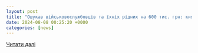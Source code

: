 ```yaml
---
layout: post
title: "Ошукав військовослужбовців та їхніх рідних на 600 тис. грн: киянину оголосили підозру – АрміяInform"
date: 2024-08-08 00:25:20 +0000
categories: [news]
---
```


[Читати далі](https://armyinform.com.ua/2024/08/07/oshukav-vijskovosluzhbovcziv-ta-yihnih-ridnyh-na-600-tys-grn-kyyanynu-ogolosyly-pro-pidozru/)
